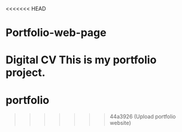 <<<<<<< HEAD
# Portfolio-web-page
Digital CV
This is my portfolio project.
=======
# portfolio
>>>>>>> 44a3926 (Upload portfolio website)
